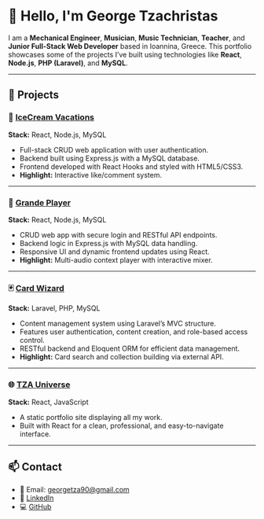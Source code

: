 # 👋 Hello, I'm George Tzachristas

I am a **Mechanical Engineer**, **Musician**, **Music Technician**, **Teacher**, and **Junior Full-Stack Web Developer** based in Ioannina, Greece. This portfolio showcases some of the projects I’ve built using technologies like **React**, **Node.js**, **PHP (Laravel)**, and **MySQL**.

---

## 📂 Projects

### 🚀 [IceCream Vacations](https://icvacations.netlify.app/)
**Stack:** React, Node.js, MySQL  
- Full-stack CRUD web application with user authentication.  
- Backend built using Express.js with a MySQL database.  
- Frontend developed with React Hooks and styled with HTML5/CSS3.  
- **Highlight:** Interactive like/comment system.

---

### 🎵 [Grande Player](https://grandeplayer.netlify.app/player)
**Stack:** React, Node.js, MySQL  
- CRUD web app with secure login and RESTful API endpoints.  
- Backend logic in Express.js with MySQL data handling.  
- Responsive UI and dynamic frontend updates using React.  
- **Highlight:** Multi-audio context player with interactive mixer.

---

### 🃏 [Card Wizard](https://cardwizard.up.railway.app/)
**Stack:** Laravel, PHP, MySQL  
- Content management system using Laravel’s MVC structure.  
- Features user authentication, content creation, and role-based access control.  
- RESTful backend and Eloquent ORM for efficient data management.  
- **Highlight:** Card search and collection building via external API.

---

### 🌐 [TZA Universe](https://tzauniverse.netlify.app/)
**Stack:** React, JavaScript  
- A static portfolio site displaying all my work.  
- Built with React for a clean, professional, and easy-to-navigate interface.

---

## 📫 Contact
- 📧 Email: [georgetza90@gmail.com](mailto:georgetza90@gmail.com)
- 🔗 [LinkedIn](https://www.linkedin.com/in/george-tzachristas)  
- 💻 [GitHub](https://github.com/GeorgeTza90/Portfolio)

